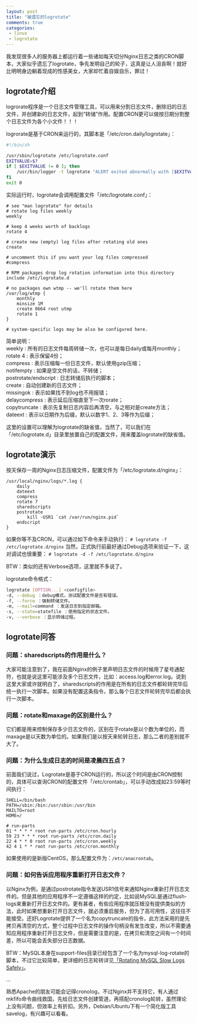 ```yaml
--- 
layout: post
title: "被遗忘的logrotate"
comments: true
categories:
 - linux
 - logrotate
---
```

我发现很多人的服务器上都运行着一些诸如每天切分Nginx日志之类的CRON脚本，大家似乎遗忘了logrotate，争先发明自己的轮子，这真是让人沮丧啊！就好比明明身边躺着现成的性感美女，大家却忙着自娱自乐，罪过！

## logrotate介绍
logrorate程序是一个日志文件管理工具，可以用来分割日志文件，删除旧的日志文件，并创建新的日志文件，起到“转储”作用。配置CRON更可以做按日期分割整个日志文件为各个小文件！！！

logrorate是基于CRON来运行的，其脚本是「/etc/cron.daily/logrotate」：
```bash
#!/bin/sh

/usr/sbin/logrotate /etc/logrotate.conf
EXITVALUE=$?
if [ $EXITVALUE != 0 ]; then
    /usr/bin/logger -t logrotate "ALERT exited abnormally with [$EXITVALUE]"
fi
exit 0
```

实际运行时，logrotate会调用配置文件「/etc/logrotate.conf」：
```vim
# see "man logrotate" for details
# rotate log files weekly
weekly

# keep 4 weeks worth of backlogs
rotate 4

# create new (empty) log files after rotating old ones
create

# uncomment this if you want your log files compressed
#compress

# RPM packages drop log rotation information into this directory
include /etc/logrotate.d

# no packages own wtmp -- we'll rotate them here
/var/log/wtmp {
    monthly
    minsize 1M
    create 0664 root utmp
    rotate 1
}

# system-specific logs may be also be configured here.
```

简单说明：  
weekly : 所有的日志文件每周转储一次，也可以是每日daily或每月monthly；  
rotate 4 : 表示保留4份；  
compress : 表示压缩每一份日志文件，默认使用gzip压缩；  
notifempty : 如果是空文件的话，不转储；  
postrotate/endscript : 日志转储后执行的脚本；  
create : 自动创建新的日志文件；  
missingok : 表示如果找不到log也不用报错；  
delaycompress : 表示延后压缩直至下一次rorate；  
copytruncate : 表示先复制日志内容后再清空，与之相对是create方法；  
dateext : 表示以日期作为后缀，默认以数字1、2、3等作为后缀；  

这里的设置可以理解为logrotate的缺省值，当然了，可以我们在「/etc/logrotate.d」目录里放置自己的配置文件，用来覆盖logrotate的缺省值。

## logrotate演示
按天保存一周的Nginx日志压缩文件，配置文件为「/etc/logrotate.d/nginx」：
```vim
/usr/local/nginx/logs/*.log {
    daily
    dateext
    compress
    rotate 7
    sharedscripts
    postrotate
        kill -USR1 `cat /var/run/nginx.pid`
    endscript
}
```
如果你等不及CRON，可以通过如下命令来手动执行：
`# logrotate -f /etc/logrotate.d/nginx`
当然，正式执行前最好通过Debug选项来验证一下，这对调试也很重要：
`# logrotate -d -f /etc/logrotate.d/nginx`

BTW：类似的还有Verbose选项，这里就不多说了。

logrotate命令格式：
```bash
logrotate [OPTION...] <configfile>
-d, --debug ：debug模式，测试配置文件是否有错误。
-f, --force ：强制转储文件。
-m, --mail=command ：发送日志到指定邮箱。
-s, --state=statefile ：使用指定的状态文件。
-v, --verbose ：显示转储过程。
```

## logrotate问答
### 问题：sharedscripts的作用是什么？

大家可能注意到了，我在前面Nginx的例子里声明日志文件的时候用了星号通配符，也就是说这里可能涉及多个日志文件，比如：access.log和error.log。说到这里大家或许就明白了，sharedscripts的作用是在所有的日志文件都轮转完毕后统一执行一次脚本。如果没有配置这条指令，那么每个日志文件轮转完毕后都会执行一次脚本。

### 问题：rotate和maxage的区别是什么？

它们都是用来控制保存多少日志文件的，区别在于rotate是以个数为单位的，而maxage是以天数为单位的。如果我们是以按天来轮转日志，那么二者的差别就不大了。

### 问题：为什么生成日志的时间是凌晨四五点？

前面我们说过，Logrotate是基于CRON运行的，所以这个时间是由CRON控制的，具体可以查询CRON的配置文件「/etc/crontab」，可以手动改成如23:59等时间执行：
```vim
SHELL=/bin/bash
PATH=/sbin:/bin:/usr/sbin:/usr/bin
MAILTO=root
HOME=/

# run-parts
01 * * * * root run-parts /etc/cron.hourly
59 23 * * * root run-parts /etc/cron.daily
22 4 * * 0 root run-parts /etc/cron.weekly
42 4 1 * * root run-parts /etc/cron.monthly
```
如果使用的是新版CentOS，那么配置文件为：`/etc/anacrontab`。

### 问题：如何告诉应用程序重新打开日志文件？

以Nginx为例，是通过postrotate指令发送USR1信号来通知Nginx重新打开日志文件的。但是其他的应用程序不一定遵循这样的约定，比如说MySQL是通过flush-logs来重新打开日志文件的。更有甚者，有些应用程序就压根没有提供类似的方法，此时如果想重新打开日志文件，就必须重启服务，但为了高可用性，这往往不能接受。还好Logrotate提供了一个名为copytruncate的指令，此方法采用的是先拷贝再清空的方式，整个过程中日志文件的操作句柄没有发生改变，所以不需要通知应用程序重新打开日志文件，但是需要注意的是，在拷贝和清空之间有一个时间差，所以可能会丢失部分日志数据。

BTW：MySQL本身在support-files目录已经包含了一个名为mysql-log-rotate的脚本，不过它比较简单，更详细的日志轮转详见[「Rotating MySQL Slow Logs Safely」](https://www.percona.com/blog/2013/04/18/rotating-mysql-slow-logs-safely/)。

…

熟悉Apache的朋友可能会记得cronolog，不过Nginx并不支持它，有人通过mkfifo命令曲线救国，先给日志文件创建管道，再搭配cronolog轮转，虽然理论上没有问题，但效率上有折扣。另外，Debian/Ubuntu下有一个简化版工具savelog，有兴趣可以看看。
